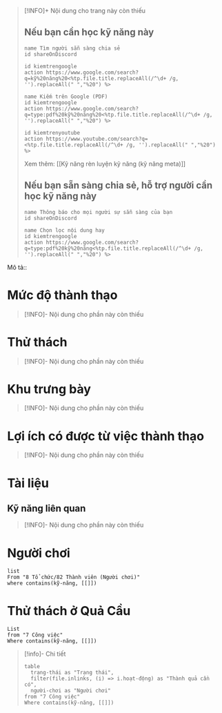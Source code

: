 > [!INFO]+ Nội dung cho trang này còn thiếu
> ## Nếu bạn cần học kỹ năng này
> ```button
> name Tìm người sẵn sàng chia sẻ
> id shareOnDiscord
> ```
> ```button
> id kiemtrengoogle
> action https://www.google.com/search?q=kỹ%20năng%20<%tp.file.title.replaceAll(/^\d+ /g, '').replaceAll(" ","%20") %>
> ```
> ```button
> name Kiếm trên Google (PDF) 
> id kiemtrengoogle
> action https://www.google.com/search?q=type:pdf%20kỹ%20năng%20<%tp.file.title.replaceAll(/^\d+ /g, '').replaceAll(" ","%20") %>
> ```
> ```button
> id kiemtrenyoutube
> action https://www.youtube.com/search?q=<%tp.file.title.replaceAll(/^\d+ /g, '').replaceAll(" ","%20") %>
> ```
> Xem thêm: [[Kỹ năng rèn luyện kỹ năng (kỹ năng meta)]]
> ## Nếu bạn sẵn sàng chia sẻ, hỗ trợ người cần học kỹ năng này
> ```button
> name Thông báo cho mọi người sự sẵn sàng của bạn
> id shareOnDiscord
> ```
> ```button
> name Chọn lọc nội dung hay
> id kiemtrengoogle
> action https://www.google.com/search?q=type:pdf%20kỹ%20năng<%tp.file.title.replaceAll(/^\d+ /g, '').replaceAll(" ","%20") %>
> ```


Mô tả::
# Mức độ thành thạo
> [!INFO]- Nội dung cho phần này còn thiếu
# Thử thách
> [!INFO]- Nội dung cho phần này còn thiếu

# Khu trưng bày
> [!INFO]- Nội dung cho phần này còn thiếu
# Lợi ích có được từ việc thành thạo
> [!INFO]- Nội dung cho phần này còn thiếu
# Tài liệu
## Kỹ năng liên quan
> [!INFO]- Nội dung cho phần này còn thiếu

# Người chơi
```dataview
list
From "8 Tổ chức/82 Thành viên (Người chơi)"
where contains(kỹ-năng, [[]])
```

# Thử thách ở Quả Cầu
```dataview 
List
from "7 Công việc"
Where contains(kỹ-năng, [[]])
```

> [!info]- Chi tiết
> ```dataview
> table 
> 	trạng-thái as "Trạng thái", 
> 	filter(file.inlinks, (i) => i.hoạt-động) as "Thành quả cần có",
> 	người-chơi as "Người chơi"
> from "7 Công việc"
> Where contains(kỹ-năng, [[]])
> ```